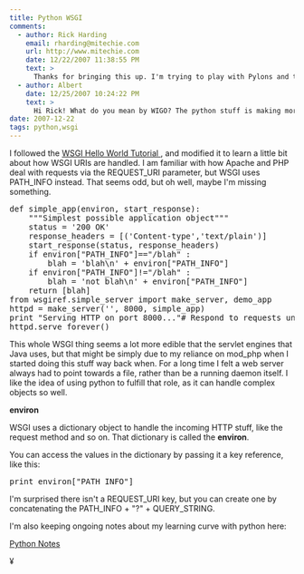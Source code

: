 ```yaml
---
title: Python WSGI
comments:
  - author: Rick Harding
    email: rharding@mitechie.com
    url: http://www.mitechie.com
    date: 12/22/2007 11:38:55 PM
    text: >
      Thanks for bringing this up. I'm trying to play with Pylons and this idea of WIGO middleware seems so strange coming from the PHP world. I need to spend some more time on it.
  - author: Albert
    date: 12/25/2007 10:24:22 PM
    text: >
      Hi Rick! What do you mean by WIGO? The python stuff is making more and more sense to me, slowly but surely. I like the idea of mod_wsgi, so I can rely on Apache for authentication, compression and logging, yes use a daemon application server for semi-persistence. Its still a little foggy but starting to congeal. :-)
date: 2007-12-22
tags: python,wsgi
---
```


I followed the
<a href="http://www.python.org/dev/peps/pep-0333/" rel="nofollow">WSGI Hello World Tutorial
</a>, and modified it to learn a little bit about how WSGI URIs are handled. I am familiar with how Apache and PHP deal with requests via the REQUEST_URI parameter, but WSGI uses PATH_INFO instead. That seems odd, but oh well, maybe I'm missing something.

<pre class="sh_python">
def simple_app(environ, start_response):
    """Simplest possible application object"""
    status = '200 OK'
    response_headers = [('Content-type','text/plain')]
    start_response(status, response_headers)
    if environ["PATH_INFO"]=="/blah" :
        blah = 'blah\n' + environ["PATH_INFO"]
    if environ["PATH_INFO"]!="/blah" :
        blah = 'not blah\n' + environ["PATH_INFO"]
    return [blah]
from wsgiref.simple_server import make_server, demo_app
httpd = make_server('', 8000, simple_app)
print "Serving HTTP on port 8000..."# Respond to requests until process is killed
httpd.serve_forever()
</pre>

This whole WSGI thing seems a lot more edible that the servlet engines that Java uses, but that might be simply due to my reliance on mod_php when I started doing this stuff way back when. For a long time I felt a web server always had to point towards a file, rather than be a running daemon itself. I like the idea of using python to fulfill that role, as it can handle complex objects so well.

<b>environ</b>

WSGI uses a dictionary object to handle the incoming HTTP stuff, like the request method and so on. That dictionary is called the <b>environ</b>.

You can access the values in the dictionary by passing it a key reference, like this:

<pre class="sh_python">
print environ["PATH_INFO"]
</pre>

I'm surprised there isn't a REQUEST\_URI key, but you can create one by concatenating the PATH_INFO + "?" + QUERY\_STRING.

I'm also keeping ongoing notes about my learning curve with python here:

<a href="http://www.docunext.com/wiki/Python_Notes">Python Notes</a>

¥

